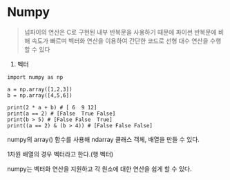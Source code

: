 # Numpy
> 넘파이의 연산은 C로 구현된 내부 반복문을 사용하기 때문에 파이썬 반복문에 비해 속도가 빠르며 벡터화 연산을 이용하여 간단한 코드로 선형 대수 연산을 수행할 수 있다

1. 벡터
```
import numpy as np

a = np.array([1,2,3])
b = np.array([4,5,6])

print(2 * a + b) # [ 6  9 12]
print(a == 2) # [False  True False]
print(b > 5) # [False False  True]
print((a == 2) & (b > 4)) # [False False False]
```
numpy의 array() 함수를 사용해 ndarray 클래스 객체, 배열을 만들 수 있다.

1차원 배열의 경우 벡터라고 한다.(행 벡터)

numpy는 벡터화 연산을 지원하고 각 원소에 대한 연산을 쉽게 할 수 있다.



